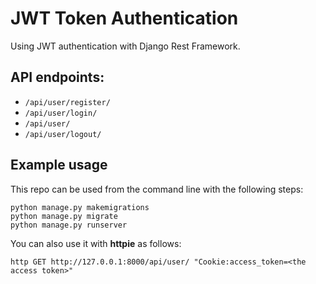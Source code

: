 # JWT Token Authentication

Using JWT authentication with Django Rest Framework.


## API endpoints:

* `/api/user/register/`
* `/api/user/login/`
* `/api/user/`
* `/api/user/logout/`


## Example usage

This repo can be used from the command line with the following steps:

```
python manage.py makemigrations
python manage.py migrate
python manage.py runserver

```

You can also use it with **httpie** as follows:

```
http GET http://127.0.0.1:8000/api/user/ "Cookie:access_token=<the access token>"
```
